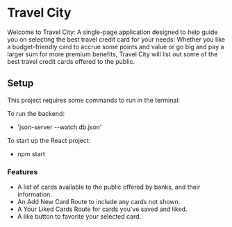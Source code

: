 # Travel City

Welcome to Travel City: A single-page application designed to help guide you on selecting the best travel credit card for your needs: Whether you like a budget-friendly card to accrue some points and value or go big and pay a larger sum for more premium benefits, Travel City will list out some of the best travel credit cards offered to the public. 

## Setup 

This project requires some commands to run in the terminal:

To run the backend: 
- 'json-server --watch db.json' 

To start up the React project:
- npm start 

### Features

- A list of cards available to the public offered by banks, and their information.
- An Add New Card Route to include any cards not shown.
- A Your Liked Cards Route for cards you've saved and liked.
- A like button to favorite your selected card.


